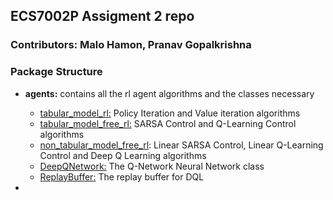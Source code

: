 ## ECS7002P Assigment 2 repo

### Contributors: Malo Hamon, Pranav Gopalkrishna


### Package Structure

- **agents:** contains all the rl agent algorithms and the classes necessary
    - <u>tabular_model_rl:</u> Policy Iteration and Value iteration algorithms
    - <u>tabular_model_free_rl:</u> SARSA Control and Q-Learning Control algorithms
    - <u>non_tabular_model_free_rl</u>: Linear SARSA Control, Linear Q-Learning Control and Deep Q Learning algorithms
    - <u>DeepQNetwork:</u> The Q-Network Neural Network class
    - <u>ReplayBuffer:</u> The replay buffer for DQL

- 